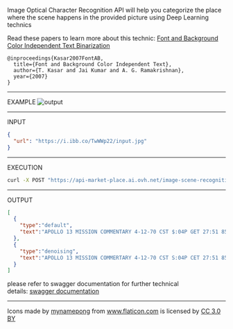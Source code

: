 Image Optical Character Recognition API will help you categorize the place where the scene happens in the provided picture using Deep Learning technics

Read these papers to learn more about this technic:
[Font and Background Color Independent Text Binarization](http://mile.ee.iisc.ernet.in/publications/softCopy/DocumentAnalysis/CBDAR_Kasar_2007.pdf)

```
@inproceedings{Kasar2007FontAB,
  title={Font and Background Color Independent Text},
  author={T. Kasar and Jai Kumar and A. G. Ramakrishnan},
  year={2007}
}
```

- - -
EXAMPLE
![output](https://i.ibb.co/PN7jYL6/example.png)
- - -
INPUT

```json
{
  "url": "https://i.ibb.co/TwWWp22/input.jpg"
}
```
- - -
EXECUTION
```bash
curl -X POST "https://api-market-place.ai.ovh.net/image-scene-recognition/detect" -H "accept: application/json" -H "X-OVH-Api-Key: XXXXXXXX-XXXX-XXXX-XXXX-XXXXXXXXXXXX" -H "Content-Type: application/json" -d "{\"url\":\"https://i.ibb.co/TwWWp22/input.jpg\"}"
```
- - -

OUTPUT

```json
[
  {
    "type":"default",
    "text":"APOLLO 13 MISSION COMMENTARY 4-12-70 CST $:04P GET 27:51 85/1\n\nse Hello Houston, Apollo 13.\nCAPCOM 13, Houston. Go ahead.\nsc Just a passing comment Joe, we're having lunch\n\nright now and I just made myself a hot dog sandwich with\ncatsup. Very tasty and almost unheard of in the old days.\n\nCAPCOM that\u2019s correct 13, As I recall the flight\nplan, you're suppose to put mustard on the hot dogs and not\ncatsup but I guess we'll overlook that.\n\nsc We blew it.\n\nsc Right.\n\nCAPCOM How's everything going?\n\nsc About pretty good. We have about 4 different\nmethods of spreading catsup, right nov.\n\nCAPCOM = Okay, Jack. We'll have your update to you\nbefore too long.\n\nsc Okay, fine Joe. We did a pit check on the\nHycon camera and everything works okay.\n\nCAPCOM Okay. Beautiful. We don't have anything else\n\nfor you at the moment.\n\nEND OF TAPE"
  },
  {
    "type":"denoising",
    "text":"APOLLO 13 MISSION COMMERTARY 4-12-70 CST S:04P CET 27:51 85/1\n\nsc Hello Houston, Apollc 13.\nCAPCOM 13, Houaton. Go ahead.\nsc Just a pausing comeent Joe, we're having lunch\n\n   \n\nright nov and I just aade eyself a hot dog sandvich vith\ncatsup. ry Canty and aleost unheard of in the old days.\n\nCAPCOM = That'a correct 13, Aw I recall the flight\nplan, you're suppose to put avetard oo the hot dogs and not\ncatsup but 1 guesa ve'll overlook thar.\n\n   \n\n \n\nse We blew te.\n\nsce Right.\n\nCAPCOM == How's everything going?\n\nsc About pretty good, Se have about 4 dt fferent\neethods of spreading catsup, right now.\n\nCAPCOM = Okay, Jack. LL Nave your update to you\nbefore too lone.\n\nse Okay, fine Joe, ie did # pit check on the\nNycon camera and everything works okay.\n\nCAPCOM Okay. Beautitul. We don't have anything elac\n\nfor you at the eooent.\n\nEND OF TAPE"
  }
]
```

please refer to swagger documentation for further technical details: [swagger documentation](https://market-place.ai.ovh.net/#!/apis/0cdfb0df-2aff-45fb-9fb0-df2affe5fb19/pages/f791f3f7-3fdb-40df-91f3-f73fdb10df54)

* * *
<div>Icons made by <a href="https://www.flaticon.com/authors/mynamepong" title="mynamepong">mynamepong</a> from <a href="https://www.flaticon.com/"           title="Flaticon">www.flaticon.com</a> is licensed by <a href="http://creativecommons.org/licenses/by/3.0/"          title="Creative Commons BY 3.0" target="_blank">CC 3.0 BY</a></div>
